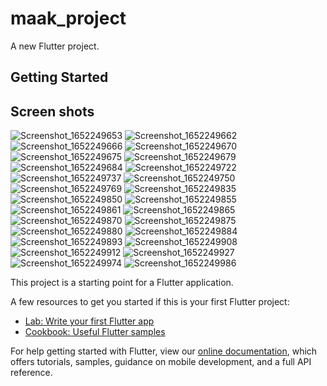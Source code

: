 # maak_project

A new Flutter project.

## Getting Started
## Screen shots

![Screenshot_1652249653](https://user-images.githubusercontent.com/72551841/169683148-2db805cf-b2e6-41d0-9344-3457667643df.png)
![Screenshot_1652249662](https://user-images.githubusercontent.com/72551841/169683154-8e4748c7-b4f6-46e2-bd13-65fbde27454e.png)
![Screenshot_1652249666](https://user-images.githubusercontent.com/72551841/169683158-96fd84c1-b31d-4eff-aeab-b96edf2ac93b.png)
![Screenshot_1652249670](https://user-images.githubusercontent.com/72551841/169683169-df5dc27d-16ed-4cd4-8bdb-74729f5e6bb7.png)
![Screenshot_1652249675](https://user-images.githubusercontent.com/72551841/169683173-937e6b7e-9c80-48b3-a6c1-2f8243ae6cfe.png)
![Screenshot_1652249679](https://user-images.githubusercontent.com/72551841/169683180-3130b6fb-1b96-463d-93b7-b846f99cd3fd.png)
![Screenshot_1652249684](https://user-images.githubusercontent.com/72551841/169683186-c0b54f65-f1d9-4ec0-ae80-f2b43f7d533e.png)
![Screenshot_1652249722](https://user-images.githubusercontent.com/72551841/169683194-c3655fc5-900d-48a2-a3d3-b70df07054b0.png)
![Screenshot_1652249737](https://user-images.githubusercontent.com/72551841/169683204-f3c09f0f-992f-4b61-a94f-5e57c4b2de5c.png)
![Screenshot_1652249750](https://user-images.githubusercontent.com/72551841/169683212-4f43d521-3066-4980-81e3-dc9b76c315fe.png)
![Screenshot_1652249769](https://user-images.githubusercontent.com/72551841/169683217-e8a8426e-7796-4944-a8b3-f00e539a8a18.png)
![Screenshot_1652249835](https://user-images.githubusercontent.com/72551841/169683224-db632c88-c30f-4c62-80dc-9f6db9531bab.png)
![Screenshot_1652249850](https://user-images.githubusercontent.com/72551841/169683230-6db0cd00-33a1-4a95-a87e-a73658e83d48.png)
![Screenshot_1652249855](https://user-images.githubusercontent.com/72551841/169683236-3002db36-b523-46b2-a001-17b34dcec0e7.png)
![Screenshot_1652249861](https://user-images.githubusercontent.com/72551841/169683253-763b5b88-7b2f-4add-bb99-c977b6c6333b.png)
![Screenshot_1652249865](https://user-images.githubusercontent.com/72551841/169683258-74d8bfb0-2e5c-4de5-b102-79714de8bdfe.png)
![Screenshot_1652249870](https://user-images.githubusercontent.com/72551841/169683267-1c8be0ea-2ff2-4a0e-b649-15fe9c153ed0.png)
![Screenshot_1652249875](https://user-images.githubusercontent.com/72551841/169683274-f3b9952f-9dd8-42b7-80f4-1580ea59c8b8.png)
![Screenshot_1652249880](https://user-images.githubusercontent.com/72551841/169683277-d675920e-5b3a-4117-8820-9d83afcdc149.png)
![Screenshot_1652249884](https://user-images.githubusercontent.com/72551841/169683285-e2e8aa49-d064-467d-b5ec-19bc70b543b5.png)
![Screenshot_1652249893](https://user-images.githubusercontent.com/72551841/169683292-df89e455-e9b9-4519-886e-b47f2473ec92.png)
![Screenshot_1652249908](https://user-images.githubusercontent.com/72551841/169683295-d04b5cb0-0cb4-45d8-afc5-575cca1e123c.png)
![Screenshot_1652249912](https://user-images.githubusercontent.com/72551841/169683302-57b332d5-5d57-406d-9728-ff8d37ac8923.png)
![Screenshot_1652249927](https://user-images.githubusercontent.com/72551841/169683307-45b3fac1-bd3a-4868-9f08-992e380c96bd.png)
![Screenshot_1652249974](https://user-images.githubusercontent.com/72551841/169683310-af699f64-f58b-42d3-a69d-502ee95becbc.png)
![Screenshot_1652249986](https://user-images.githubusercontent.com/72551841/169683313-455cec63-0fb8-4f2c-af97-b92db838c67e.png)



This project is a starting point for a Flutter application.

A few resources to get you started if this is your first Flutter project:

- [Lab: Write your first Flutter app](https://flutter.dev/docs/get-started/codelab)
- [Cookbook: Useful Flutter samples](https://flutter.dev/docs/cookbook)

For help getting started with Flutter, view our
[online documentation](https://flutter.dev/docs), which offers tutorials,
samples, guidance on mobile development, and a full API reference.
